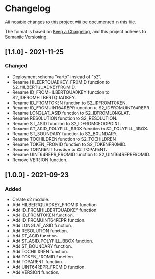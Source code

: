 # Changelog
All notable changes to this project will be documented in this file.

The format is based on [Keep a Changelog](https://keepachangelog.com/en/1.0.0/),
and this project adheres to [Semantic Versioning](https://semver.org/spec/v2.0.0.html).

## [1.1.0] - 2021-11-25

### Changed
- Deployment schema "carto" instead of "s2".
- Rename HILBERTQUADKEY_FROMID function to S2_HILBERTQUADKEYFROMID.
- Rename ID_FROMHILBERTQUADKEY function to S2_IDFROMHILBERTQUADKEY.
- Rename ID_FROMTOKEN function to S2_IDFROMTOKEN.
- Rename ID_FROMUINT64REPR function to S2_IDFROMUINT64REPR.
- Rename LONGLAT_ASID function to S2_IDFROMLONGLAT.
- Rename RESOLUTION function to S2_RESOLUTION.
- Rename ST_ASID function to S2_IDFROMGEOGPOINT.
- Rename ST_ASID_POLYFILL_BBOX function to S2_POLYFILL_BBOX.
- Rename ST_BOUNDARY function to S2_BOUNDARY.
- Rename TOCHILDREN function to S2_TOCHILDREN.
- Rename TOKEN_FROMID function to S2_TOKENFROMID.
- Rename TOPARENT function to S2_TOPARENT.
- Rename UINT64REPR_FROMID function to S2_UINT64REPRFROMID.
- Remove VERSION function.

## [1.0.0] - 2021-09-23

### Added
- Create s2 module.
- Add HILBERTQUADKEY_FROMID function.
- Add ID_FROMHILBERTQUADKEY function.
- Add ID_FROMTOKEN function.
- Add ID_FROMUINT64REPR function.
- Add LONGLAT_ASID function.
- Add RESOLUTION function.
- Add ST_ASID function.
- Add ST_ASID_POLYFILL_BBOX function.
- Add ST_BOUNDARY function.
- Add TOCHILDREN function.
- Add TOKEN_FROMID function.
- Add TOPARENT function.
- Add UINT64REPR_FROMID function.
- Add VERSION function.

